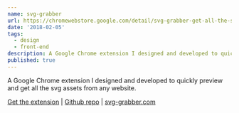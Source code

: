 ```yaml
---
name: svg-grabber
url: https://chromewebstore.google.com/detail/svg-grabber-get-all-the-s/eafjmnaiohflfhelegodfedimibnjpgp
date: '2018-02-05'
tags:
  - design
  - front-end
description: A Google Chrome extension I designed and developed to quickly preview and get all the svg assets from any website.
published: true
---
```


A Google Chrome extension I designed and developed to quickly preview and get all the svg assets from any website.

[Get the extension](https://chromewebstore.google.com/detail/svg-grabber-get-all-the-s/eafjmnaiohflfhelegodfedimibnjpgp) <span class="link-divider">|</span>
[Github repo](https://github.com/riosjuan/svg-grabber) <span class="link-divider">|</span>
[svg-grabber.com](https://svg-grabber.com)
